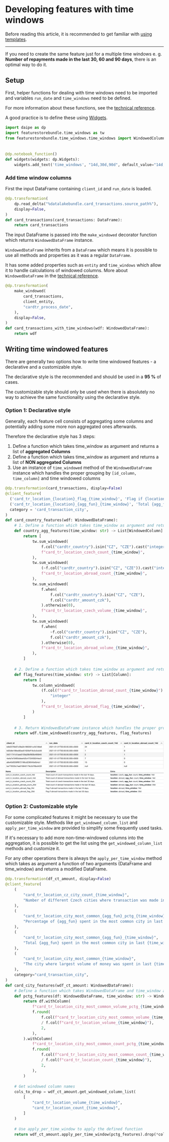 # Developing features with time windows

Before reading this article, it is recommended to get familiar with [using templates](templates.md).

---

If you need to create the same feature just for a multiple time windows e. g. __Number of repayments made in the last 30, 60 and 90 days__, there is an optimal way to do it.

## Setup

First, helper functions for dealing with time windows need to be imported and variables `run_date` and `time_windows` need to be defined.

For more information about these functions, see the [technical reference](time-windows-technical-reference.md).

A good practice is to define these using [Widgets](../using-widgets.md).

```python
import daipe as dp
import featurestorebundle.time_windows as tw
from featurestorebundle.time_windows.time_windows import WindowedColumn, WindowedDataFrame


@dp.notebook_function()
def widgets(widgets: dp.Widgets):
    widgets.add_text('time_windows', "14d,30d,90d", default_value="14d,30d,90d")
```

### Add time window columns

First the input DataFrame containing `client_id` and `run_date` is loaded.

```python
@dp.transformation(
    dp.read_delta("%datalakebundle.card_transactions.source_path%"),
    display=False,
)
def card_transactions(card_transactions: DataFrame):
    return card_transactions
```

The input DataFrame is passed into the `make_windowed` decorator function which returns `WindowedDataFrame` instance.

`WindowedDataFrame` inherits from a `DataFrame` which means it is possible to use all methods and properties as it was a regular `DataFrame`.

It has some added properties such as `entity` and `time_windows` which allow it to handle calculations of windowed columns. More about `WindowedDataFrame` in the [technical reference](time-windows-technical-reference.md).

```python
@dp.transformation(
    make_windowed(
        card_transactions,
        client_entity,
        "cardtr_process_date",
    ),
    display=False,
)
def card_transactions_with_time_windows(wdf: WindowedDataFrame):
    return wdf
```

## Writing time windowed features

There are generally two options how to write time windowed features - a declarative and a customizable style.

The declarative style is the recommended and should be used in a __95 %__ of cases.

The customizable style should only be used when there is absolutely no way to achieve the same functionality using the declarative style.

### Option 1: Declarative style

Generally, each feature cell consists of aggregating some columns and potentially adding some more non aggregated ones afterwards.

Therefore the declarative style has 3 steps:
1. Define a function which takes time_window as argument and returns a list of __aggregated Columns__
1. Define a function which takes time_window as argument and returns a list of __NON aggregated Columns__
1. Use an instance of `time_windowed` method of the `WindowedDataFrame` instance which handles the proper grouping by `[id_column, time_column]` and time windowed columns

```python
@dp.transformation(card_transactions, display=False)
@client_feature(
  ('card_tr_location_{location}_flag_{time_window}', 'Flag if {location} transactions made in the last {time_window}.'),
  ('card_tr_location_{location}_{agg_fun}_{time_window}', 'Total {agg_fun} of {location} transactions made in the last {time_window}.',),
  category = 'card_transaction_city',
)
def card_country_features(wdf: WindowedDataFrame):
    # 1. Define a function which takes time_window as argument and returns a list of aggregated Columns
    def country_agg_features(time_window: str) -> List[WindowedColumn]:
        return [
            tw.sum_windowed(
                f.col("cardtr_country").isin("CZ", "CZE").cast("integer"),
                f"card_tr_location_czech_count_{time_window}",
            ),
            tw.sum_windowed(
                (~f.col("cardtr_country").isin("CZ", "CZE")).cast("integer"),
                f"card_tr_location_abroad_count_{time_window}",
            ),
            tw.sum_windowed(
                f.when(
                    f.col("cardtr_country").isin("CZ", "CZE"),
                    f.col("cardtr_amount_czk"),
                ).otherwise(0),
                f"card_tr_location_czech_volume_{time_window}",
            ),
            tw.sum_windowed(
                f.when(
                    ~f.col("cardtr_country").isin("CZ", "CZE"),
                    f.col("cardtr_amount_czk"),
                ).otherwise(0),
                f"card_tr_location_abroad_volume_{time_window}",
            ),
        ]

    # 2. Define a function which takes time_window as argument and returns a list of NON aggregated Columns
    def flag_features(time_window: str) -> List[Column]:
        return [
            tw.column_windowed(
                (f.col(f"card_tr_location_abroad_count_{time_window}") > 0).cast(
                    "integer"
                ),
                f"card_tr_location_abroad_flag_{time_window}",
            )
        ]
  
    # 3. Return WindowedDataFrame instance which handles the proper grouping by [id_column, time_column] and time windowed columns
    return wdf.time_windowed(country_agg_features, flag_features)
```

![feature_store_time_windowed_features](images/feature_store_time_windowed_features.png)
![feature_store_time_windowed_features_metadata](images/feature_store_time_windowed_features_metadata.png)

### Option 2: Customizable style

For some complicated features it might be necessary to use the customizable style.
Methods like `get_windowed_column_list` and `apply_per_time_window` are provided to simplify some frequently used tasks.

If it's necessary to add more non-time-windowed columns into the aggregation, it is possible to get the list using the `get_windowed_column_list` methods and customize it.

For any other operations there is always the `apply_per_time_window` method which takes as argument a function of two arguments (DataFrame and time_window)
and returns a modified DataFrame.

```python
@dp.transformation(df_ct_amount, display=False)
@client_feature(
    (
        "card_tr_location_cz_city_count_{time_window}",
        "Number of different Czech cities where transaction was made in last {time_window} days.",
    ),
    (
        "card_tr_location_city_most_common_{agg_fun}_pctg_{time_window}",
        "Percentage of {agg_fun} spent in the most common city in last {time_window} days.",
    ),
    (
        "card_tr_location_city_most_common_{agg_fun}_{time_window}",
        "Total {agg_fun} spent in the most common city in last {time_window}.",
    ),
    (
        "card_tr_location_city_most_common_{time_window}",
        "The city where largest volume of money was spent in last {time_window}.",
    ),
    category="card_transaction_city",
)
def card_city_features(wdf_ct_amount: WindowedDataFrame):
    # Define a function which takes WindowedDataFrame and time_window and returns WindowedDataFrame
    def pctg_features(df: WindowedDataFrame, time_window: str) -> WindowedDataFrame:
        return df.withColumn(
            f"card_tr_location_city_most_common_volume_pctg_{time_window}",
            f.round(
                f.col(f"card_tr_location_city_most_common_volume_{time_window}")
                / f.col(f"card_tr_location_volume_{time_window}"),
                2,
            ),
        ).withColumn(
            f"card_tr_location_city_most_common_count_pctg_{time_window}",
            f.round(
                f.col(f"card_tr_location_city_most_common_count_{time_window}")
                / f.col(f"card_tr_location_count_{time_window}"),
                2,
            ),
        )

    # Get windowed column names
    cols_to_drop = wdf_ct_amount.get_windowed_column_list(
        [
            "card_tr_location_volume_{time_window}",
            "card_tr_location_count_{time_window}",
        ]
    )
    
    # Use apply_per_time_window to apply the defined function
    return wdf_ct_amount.apply_per_time_window(pctg_features).drop(*cols_to_drop)
```

